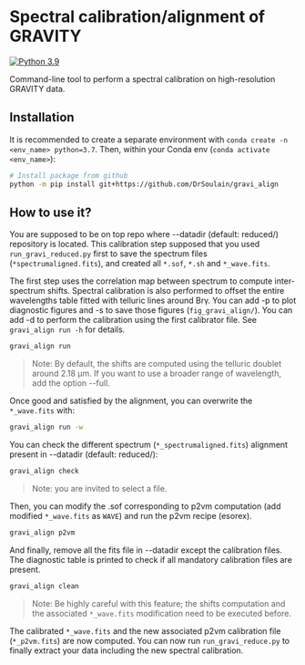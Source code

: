 # Spectral calibration/alignment of GRAVITY

[![Python 3.9](https://img.shields.io/pypi/pyversions/amical)](https://www.python.org/downloads/release/python-370/)

Command-line tool to perform a spectral calibration on high-resolution GRAVITY
data.

## Installation

It is recommended to create a separate environment with `conda create -n
<env_name> python=3.7`.
Then, within your Conda env (`conda activate <env_name>`):

```bash
# Install package from github
python -m pip install git+https://github.com/DrSoulain/gravi_align
```

## How to use it?

You are supposed to be on top repo where --datadir (default: reduced/)
repository is located. This calibration step supposed that you used
`run_gravi_reduced.py` first to save the spectrum files
(`*spectrumaligned.fits`), and created all `*.sof`, `*.sh` and `*_wave.fits`.

The first step uses the correlation map between spectrum to compute
inter-spectrum shifts. Spectral calibration is also performed to offset the entire
wavelengths table fitted with telluric lines around Brγ. You can add -p to plot diagnostic
figures and -s to save those figures (`fig_gravi_align/`). You can add -d
to perform the calibration using the first calibrator file. See `gravi_align
run -h` for details.

```bash
gravi_align run
```

> Note: By default, the shifts are computed using the telluric doublet around
> 2.18 µm. If you want to use a broader range of wavelength, add the option --full.

Once good and satisfied by the alignment, you can overwrite the `*_wave.fits` with:

```bash
gravi_align run -w
```

You can check the different spectrum (`*_spectrumaligned.fits`) alignment
present in --datadir (default: reduced/):

```bash
gravi_align check
```

> Note: you are invited to select a file.

Then, you can modify the .sof corresponding to p2vm computation (add modified
`*_wave.fits` as `WAVE`) and run the p2vm recipe (esorex).

```bash
gravi_align p2vm
```

And finally, remove all the fits file in --datadir except the calibration files.
The diagnostic table is printed to check if all mandatory calibration files are present.

```bash
gravi_align clean
```

> Note: Be highly careful with this feature; the shifts computation and the
> associated `*_wave.fits` modification need to be executed before.

The calibrated `*_wave.fits` and the new associated p2vm calibration file
(`*_p2vm.fits`) are
now computed. You can now run `run_gravi_reduce.py` to finally extract your
data including the new spectral calibration.
